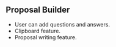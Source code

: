 ## Proposal Builder

- User can add questions and answers.
- Clipboard feature.
- Proposal writing feature.